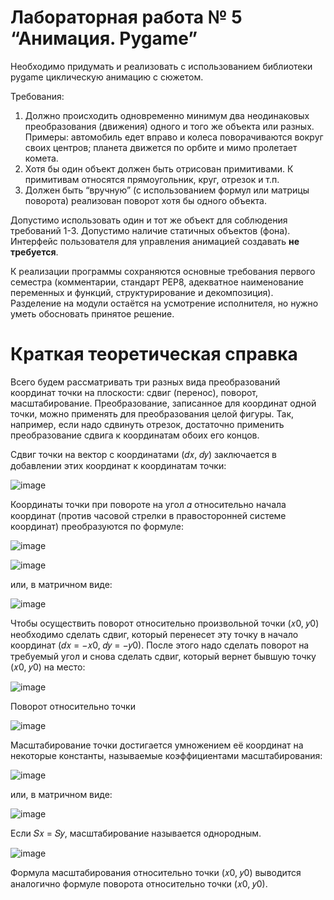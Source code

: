 # Лабораторная работа № 5 “Анимация. Pygame”

Необходимо придумать и реализовать с использованием библиотеки pygame циклическую
анимацию с сюжетом.

Требования:
1. Должно происходить одновременно минимум два неодинаковых преобразования (движения) одного и того же объекта или разных.
Примеры: автомобиль едет вправо и колеса поворачиваются вокруг своих центров; планета движется по орбите и мимо пролетает комета.
2. Хотя бы один объект должен быть отрисован примитивами. К примитивам относятся прямоугольник, круг, отрезок и т.п.
3. Должен быть “вручную” (с использованием формул или матрицы поворота) реализован поворот хотя бы одного объекта.

Допустимо использовать один и тот же объект для соблюдения требований 1-3. Допустимо наличие статичных объектов (фона).
Интерфейс пользователя для управления анимацией создавать **не требуется**.

К реализации программы сохраняются основные требования первого семестра (комментарии, стандарт PEP8, адекватное наименование переменных и функций,
структурирование и декомпозиция). Разделение на модули остаётся на усмотрение исполнителя, но нужно уметь обосновать принятое решение.

# Краткая теоретическая справка

Всего будем рассматривать три разных вида преобразований координат точки на
плоскости: сдвиг (перенос), поворот, масштабирование. Преобразование, записанное для
координат одной точки, можно применять для преобразования целой фигуры. Так,
например, если надо сдвинуть отрезок, достаточно применить преобразование сдвига к
координатам обоих его концов.

Сдвиг точки на вектор с координатами (𝑑𝑥, 𝑑𝑦) заключается в добавлении этих координат
к координатам точки:

![image](https://github.com/siberianbearofficial/BMSTU_Labs_2/assets/61984103/aa319eac-eb45-4695-a62c-ef7814ee29e4)

Координаты точки при повороте на угол 𝛼 относительно начала координат (против
часовой стрелки в правосторонней системе координат) преобразуются по формуле:

![image](https://github.com/siberianbearofficial/BMSTU_Labs_2/assets/61984103/cad68262-5c1a-4421-802f-a8f7b5783de0)

![image](https://github.com/siberianbearofficial/BMSTU_Labs_2/assets/61984103/af78600c-6f68-4582-83b9-49f38a4383d7)

или, в матричном виде:

![image](https://github.com/siberianbearofficial/BMSTU_Labs_2/assets/61984103/27bdadee-ccc6-4b9f-beb4-1c57ba440295)

Чтобы осуществить поворот относительно произвольной точки (𝑥0, 𝑦0) необходимо
сделать сдвиг, который перенесет эту точку в начало координат (𝑑𝑥 = −𝑥0, 𝑑𝑦 = −𝑦0).
После этого надо сделать поворот на требуемый угол и снова сделать сдвиг, который
вернет бывшую точку (𝑥0, 𝑦0) на место:

![image](https://github.com/siberianbearofficial/BMSTU_Labs_2/assets/61984103/51daffbb-105c-4bfc-8026-c6fd61fa9bfd)

Поворот относительно точки

![image](https://github.com/siberianbearofficial/BMSTU_Labs_2/assets/61984103/4fad4ebb-ebb2-44a3-bfae-773e1adc63ff)

Масштабирование точки достигается умножением её координат на некоторые константы,
называемые коэффициентами масштабирования:

![image](https://github.com/siberianbearofficial/BMSTU_Labs_2/assets/61984103/8c17c65f-f0e2-4685-a920-eff8bdd813aa)

или, в матричном виде:

![image](https://github.com/siberianbearofficial/BMSTU_Labs_2/assets/61984103/2293fe55-531d-4fc6-a737-e3dc888e65c3)

Если 𝑆𝑥 = 𝑆𝑦, масштабирование называется однородным.

![image](https://github.com/siberianbearofficial/BMSTU_Labs_2/assets/61984103/ee71c497-ba84-4c3b-8803-cf4732b9da23)

Формула масштабирования относительно точки (𝑥0, 𝑦0) выводится аналогично формуле поворота относительно точки (𝑥0, 𝑦0).
